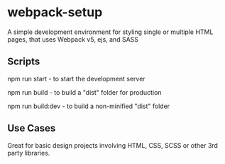 # webpack-setup
A simple development environment for styling single or multiple HTML pages, that uses Webpack v5, ejs, and SASS

## Scripts

npm run start - to start the development server

npm run build - to build a "dist" folder for production

npm run build:dev - to build a non-minified "dist" folder

## Use Cases

Great for basic design projects involving HTML, CSS, SCSS or other 3rd party libraries.